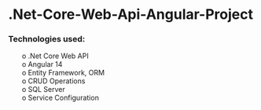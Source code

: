 # .Net-Core-Web-Api-Angular-Project

### Technologies used: <br>
&emsp;&emsp;o .Net Core Web API<br>
&emsp;&emsp;o  Angular 14<br>
&emsp;&emsp;o Entity Framework, ORM<br>
&emsp;&emsp;o CRUD Operations<br>
&emsp;&emsp;o SQL Server<br>
&emsp;&emsp;o Service Configuration<br>
 
